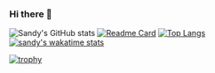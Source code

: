 ### Hi there 👋
![Sandy's GitHub stats](https://github-readme-stats.vercel.app/api?username=Virussandy&show_icons=true&theme=moltack)
[![Readme Card](https://github-readme-stats.vercel.app/api/pin/?username=Virussandy&repo=Virussandy)](https://github.com/Virussandy/Virussandy)
[![Top Langs](https://github-readme-stats.vercel.app/api/top-langs/?username=Virussandy&langs_count=10&layout=compact)](https://github.com/Virussandy/Virussandy)
[![sandy's wakatime stats](https://github-readme-stats.vercel.app/api/wakatime?username=VirusWaka)](https://github.com/Virussandy/Virussandy)
<!-- <a href="https://github.com/Virussandy/Virussandy">
  <img align="center" src="https://github-readme-stats.vercel.app/api/pin/?username=Virussandy&repo=Virussandy" />
</a>
<a href="https://github.com/Virussandy/convoychat">
  <img align="center" src="https://github-readme-stats.vercel.app/api/pin/?username=Virussandy&repo=convoychat" />
</a> -->
[![trophy](https://github-profile-trophy.vercel.app/?username=Virussandy)](https://github.com/Virussandy/github-profile-trophy)
